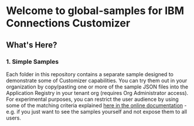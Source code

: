 # Welcome to global-samples for IBM Connections Customizer

## What's Here?
### 1. Simple Samples
Each folder in this repository contains a separate sample designed to demonstrate some of Customizer capabilities.  You can try them out in your organization by copy/pasting one or more of the sample JSON files into the Application Registry in your tenant org (requires Org Administrator access). For experimental purposes, you can restrict the user audience by using some of the matching criteria explained [here in the online documentation][1] - e.g. if you just want to see the samples yourself and not expose them to all users.

[1]: https://github.com/ibmcnxdev/customizer/blob/master/docs/IBMConnectionsCustomizer.md#fine-grained-filtering-based-on-user-identity
[2]: https://github.com/ibmcnxdev/customizer/tree/master/samples
[3]: https://github.com/ibmcnxdev/customizer/issues
[4]: https://www.youtube.com/playlist?list=PLaDSIoof-i95DcgxaxGgl3tdziBdyEfuE
[5]: http://www-01.ibm.com/common/ssi/ShowDoc.wss?docURL=/common/ssi/rep_ca/3/877/ENUSZP18-0053/index.html&lang=en&request_locale=en
